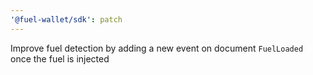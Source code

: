 ```yaml
---
'@fuel-wallet/sdk': patch
---
```


Improve fuel detection by adding a new event on document `FuelLoaded` once the fuel is injected
